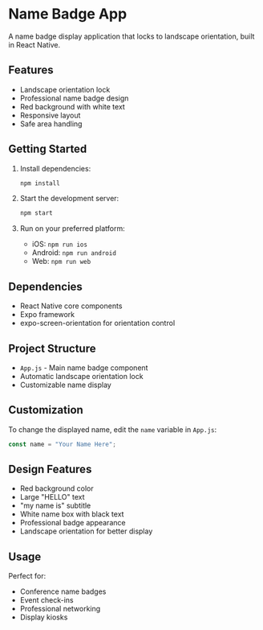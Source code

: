 # Name Badge App

A name badge display application that locks to landscape orientation, built in React Native.

## Features

- Landscape orientation lock
- Professional name badge design
- Red background with white text
- Responsive layout
- Safe area handling

## Getting Started

1. Install dependencies:

   ```bash
   npm install
   ```

2. Start the development server:

   ```bash
   npm start
   ```

3. Run on your preferred platform:
   - iOS: `npm run ios`
   - Android: `npm run android`
   - Web: `npm run web`

## Dependencies

- React Native core components
- Expo framework
- expo-screen-orientation for orientation control

## Project Structure

- `App.js` - Main name badge component
- Automatic landscape orientation lock
- Customizable name display

## Customization

To change the displayed name, edit the `name` variable in `App.js`:

```javascript
const name = "Your Name Here";
```

## Design Features

- Red background color
- Large "HELLO" text
- "my name is" subtitle
- White name box with black text
- Professional badge appearance
- Landscape orientation for better display

## Usage

Perfect for:

- Conference name badges
- Event check-ins
- Professional networking
- Display kiosks
